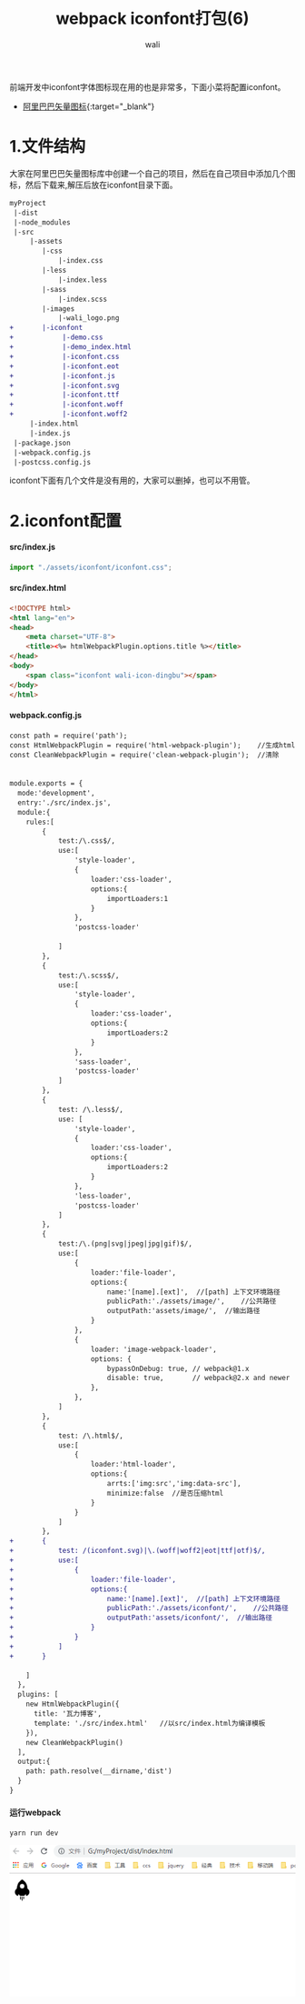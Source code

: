﻿---
layout: post
title: webpack iconfont打包(6)
tagline: webpack教程
category: webpack      #分类
author: wali    #作者
tag: webpack     #标签
ghurl: https://github.com/walidream/webpackBase     #github url
ghurl_zip: https://github.com/walidream/webpackBase/archive/master.zip #github zip下载
comments: true
post_nav: ["1.文件结构","2.iconfont配置"]
group_tag: webpack4.x 教程
---

前端开发中iconfont字体图标现在用的也是非常多，下面小菜将配置iconfont。

- [阿里巴巴矢量图标](https://www.iconfont.cn/ "https://www.iconfont.cn/"){:target="_blank"}

# 1.文件结构

大家在阿里巴巴矢量图标库中创建一个自己的项目，然后在自己项目中添加几个图标，然后下载来,解压后放在iconfont目录下面。

```diff
myProject
 |-dist  
 |-node_modules
 |-src
     |-assets
        |-css
            |-index.css
        |-less
            |-index.less     
        |-sass
            |-index.scss
        |-images
            |-wali_logo.png
+       |-iconfont
+            |-demo.css
+            |-demo_index.html
+            |-iconfont.css
+            |-iconfont.eot
+            |-iconfont.js
+            |-iconfont.svg
+            |-iconfont.ttf
+            |-iconfont.woff
+            |-iconfont.woff2            
     |-index.html
     |-index.js
 |-package.json
 |-webpack.config.js
 |-postcss.config.js
```

iconfont下面有几个文件是没有用的，大家可以删掉，也可以不用管。

# 2.iconfont配置

#### src/index.js

```javascript
import "./assets/iconfont/iconfont.css";
```

#### src/index.html

```html
<!DOCTYPE html>
<html lang="en">
<head>
    <meta charset="UTF-8">
    <title><%= htmlWebpackPlugin.options.title %></title>
</head>
<body>
    <span class="iconfont wali-icon-dingbu"></span>
</body>
</html>
```

#### webpack.config.js

```diff
const path = require('path');
const HtmlWebpackPlugin = require('html-webpack-plugin');    //生成html文件
const CleanWebpackPlugin = require('clean-webpack-plugin');  //清除


module.exports = {
  mode:'development',
  entry:'./src/index.js',
  module:{
	rules:[
		{
			test:/\.css$/,
			use:[
				'style-loader',
				{
					loader:'css-loader',
					options:{
						importLoaders:1
					}					
				},
				'postcss-loader'
				
			]
		},
		{
			test:/\.scss$/,
			use:[
				'style-loader',
				{
					loader:'css-loader',
					options:{
						importLoaders:2
					}					
				},
				'sass-loader',
				'postcss-loader'
			]
		},
		{
			test: /\.less$/,
			use: [
				'style-loader',
				{
					loader:'css-loader',
					options:{
						importLoaders:2
					}					
				},
				'less-loader',
				'postcss-loader'
			]
		},
		{
			test:/\.(png|svg|jpeg|jpg|gif)$/,
			use:[		
				{
					loader:'file-loader',
					options:{
						name:'[name].[ext]',  //[path] 上下文环境路径
						publicPath:'./assets/image/',    //公共路径
						outputPath:'assets/image/',  //输出路径							
					}
				},
				{
					loader: 'image-webpack-loader',
					options: {
						bypassOnDebug: true, // webpack@1.x
						disable: true,       // webpack@2.x and newer
					},
				},
			]
		},
		{
			test: /\.html$/,
			use:[
				{
					loader:'html-loader',
					options:{
						arrts:['img:src','img:data-src'],
						minimize:false  //是否压缩html
					}
				}
			]
		},
+		{
+			test: /(iconfont.svg)|\.(woff|woff2|eot|ttf|otf)$/,
+			use:[
+				{
+					loader:'file-loader',
+					options:{
+						name:'[name].[ext]',  //[path] 上下文环境路径
+						publicPath:'./assets/iconfont/',    //公共路径
+						outputPath:'assets/iconfont/',  //输出路径							
+					}
+				}				
+			]
+		}

	]
  },
  plugins: [
    new HtmlWebpackPlugin({
      title: '瓦力博客',
      template: './src/index.html'   //以src/index.html为编译模板
    }),
    new CleanWebpackPlugin()
  ],
  output:{
    path: path.resolve(__dirname,'dist')
  }
}
```

#### 运行webpack

```
yarn run dev
```

![ssl](https://raw.githubusercontent.com/walidream/waliblog/gh-pages/static/image/webpack/webpack_12.png)